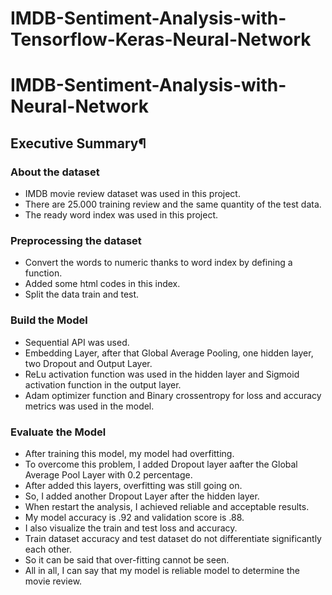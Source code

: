 # IMDB-Sentiment-Analysis-with-Tensorflow-Keras-Neural-Network
# IMDB-Sentiment-Analysis-with-Neural-Network
## Executive Summary¶ 

### About the dataset 

* IMDB movie review dataset was used in this project. 
* There are 25.000 training review and the same quantity of the test data. 
* The ready word index was used in this project. 

### Preprocessing the dataset 

* Convert the words to numeric thanks to word index by defining a function. 
* Added some html codes in this index. 
* Split the data train and test. 

### Build the Model  

* Sequential API was used.  
* Embedding Layer, after that Global Average Pooling, one hidden layer, two Dropout and Output Layer.  
* ReLu activation function was used in the hidden layer and Sigmoid activation function in the output layer.  
* Adam optimizer function and Binary crossentropy for loss and accuracy metrics was used in the model.  

### Evaluate the Model  

* After training this model, my model had overfitting.   
* To overcome this problem, I added Dropout layer aafter the Global Average Pool Layer with 0.2 percentage.   
* After added this layers, overfitting was still going on.   
* So, I added another Dropout Layer after the hidden layer.   
* When restart the analysis, I achieved reliable and acceptable results.  
* My model accuracy is .92 and validation score is .88.   
* I also visualize the train and test loss and accuracy.   
* Train dataset accuracy and test dataset do not differentiate significantly each other.  
* So it can be said that over-fitting cannot be seen.   
* All in all, I can say that my model is reliable model to determine the movie review.

